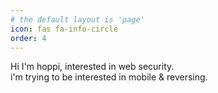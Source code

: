 ```yaml
---
# the default layout is 'page'
icon: fas fa-info-circle
order: 4
---
```


Hi I'm hoppi, interested in web security.  
i'm trying to be interested in mobile & reversing.